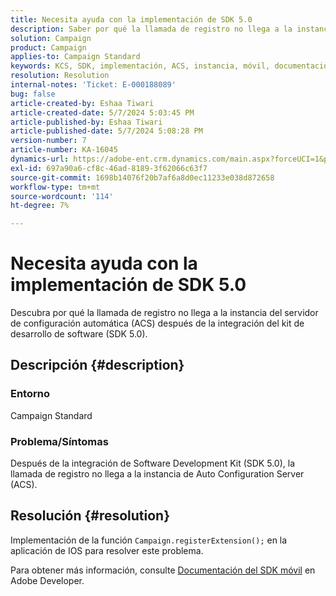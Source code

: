 ```yaml
---
title: Necesita ayuda con la implementación de SDK 5.0
description: Saber por qué la llamada de registro no llega a la instancia de ACS incluso después de la integración de SDK 5.0.
solution: Campaign
product: Campaign
applies-to: Campaign Standard
keywords: KCS, SDK, implementación, ACS, instancia, móvil, documentación, aplicación IOS, configuración, registro
resolution: Resolution
internal-notes: 'Ticket: E-000188089'
bug: false
article-created-by: Eshaa Tiwari
article-created-date: 5/7/2024 5:03:45 PM
article-published-by: Eshaa Tiwari
article-published-date: 5/7/2024 5:08:28 PM
version-number: 7
article-number: KA-16045
dynamics-url: https://adobe-ent.crm.dynamics.com/main.aspx?forceUCI=1&pagetype=entityrecord&etn=knowledgearticle&id=3919cbc0-930c-ef11-9f8a-6045bd006793
exl-id: 697a90a6-cf8c-46ad-8189-3f62066c63f7
source-git-commit: 1698b14076f20b7af6a8d0ec11233e038d872658
workflow-type: tm+mt
source-wordcount: '114'
ht-degree: 7%

---
```


# Necesita ayuda con la implementación de SDK 5.0


Descubra por qué la llamada de registro no llega a la instancia del servidor de configuración automática (ACS) después de la integración del kit de desarrollo de software (SDK 5.0).

## Descripción {#description}


### <b>Entorno</b>

Campaign Standard

### <b>Problema/Síntomas</b>

Después de la integración de Software Development Kit (SDK 5.0), la llamada de registro no llega a la instancia de Auto Configuration Server (ACS).


## Resolución {#resolution}


Implementación de la función `Campaign.registerExtension();` en la aplicación de IOS para resolver este problema.

Para obtener más información, consulte [Documentación del SDK móvil](https://developer.adobe.com/client-sdks/documentation/) en Adobe Developer.
